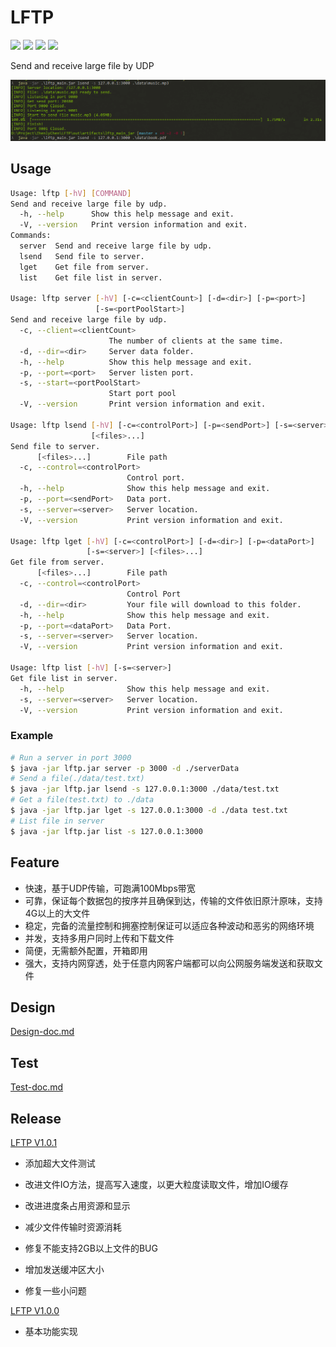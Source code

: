 #  LFTP

![](https://img.shields.io/badge/build-passing-brightgreen.svg?maxAge=2592000) ![](https://img.shields.io/badge/size-258kB-brightyellow.svg?maxAge=2592000) ![](https://img.shields.io/badge/license-Apache%202-lightgray.svg?maxAge=2592000) ![](https://img.shields.io/badge/release-v1.0.1-blue.svg?maxAge=2592000)

Send and receive large file by UDP

![lftp](./docs/Test-doc/large.gif)

## Usage

```bash
Usage: lftp [-hV] [COMMAND]
Send and receive large file by udp.
  -h, --help      Show this help message and exit.
  -V, --version   Print version information and exit.
Commands:
  server  Send and receive large file by udp.
  lsend   Send file to server.
  lget    Get file from server.
  list    Get file list in server.

Usage: lftp server [-hV] [-c=<clientCount>] [-d=<dir>] [-p=<port>]
                   [-s=<portPoolStart>]
Send and receive large file by udp.
  -c, --client=<clientCount>
                      The number of clients at the same time.
  -d, --dir=<dir>     Server data folder.
  -h, --help          Show this help message and exit.
  -p, --port=<port>   Server listen port.
  -s, --start=<portPoolStart>
                      Start port pool
  -V, --version       Print version information and exit.

Usage: lftp lsend [-hV] [-c=<controlPort>] [-p=<sendPort>] [-s=<server>]
                  [<files>...]
Send file to server.
      [<files>...]        File path
  -c, --control=<controlPort>
                          Control port.
  -h, --help              Show this help message and exit.
  -p, --port=<sendPort>   Data port.
  -s, --server=<server>   Server location.
  -V, --version           Print version information and exit.

Usage: lftp lget [-hV] [-c=<controlPort>] [-d=<dir>] [-p=<dataPort>]
                 [-s=<server>] [<files>...]
Get file from server.
      [<files>...]        File path
  -c, --control=<controlPort>
                          Control Port
  -d, --dir=<dir>         Your file will download to this folder.
  -h, --help              Show this help message and exit.
  -p, --port=<dataPort>   Data Port.
  -s, --server=<server>   Server location.
  -V, --version           Print version information and exit.

Usage: lftp list [-hV] [-s=<server>]
Get file list in server.
  -h, --help              Show this help message and exit.
  -s, --server=<server>   Server location.
  -V, --version           Print version information and exit.
```

### Example

```bash
# Run a server in port 3000
$ java -jar lftp.jar server -p 3000 -d ./serverData
# Send a file(./data/test.txt)
$ java -jar lftp.jar lsend -s 127.0.0.1:3000 ./data/test.txt
# Get a file(test.txt) to ./data
$ java -jar lftp.jar lget -s 127.0.0.1:3000 -d ./data test.txt
# List file in server
$ java -jar lftp.jar list -s 127.0.0.1:3000
```

## Feature

- 快速，基于UDP传输，可跑满100Mbps带宽
- 可靠，保证每个数据包的按序并且确保到达，传输的文件依旧原汁原味，支持4G以上的大文件
- 稳定，完备的流量控制和拥塞控制保证可以适应各种波动和恶劣的网络环境
- 并发，支持多用户同时上传和下载文件
- 简便，无需额外配置，开箱即用
- 强大，支持内网穿透，处于任意内网客户端都可以向公网服务端发送和获取文件

## Design

[Design-doc.md](./docs/Design-doc.md)

## Test

[Test-doc.md](./docs/Test-doc.md)

## Release

[LFTP V1.0.1](https://github.com/ZhenlyChen/LFTP/releases/tag/1.0.1)

- 添加超大文件测试

- 改进文件IO方法，提高写入速度，以更大粒度读取文件，增加IO缓存

- 改进进度条占用资源和显示

- 减少文件传输时资源消耗

- 修复不能支持2GB以上文件的BUG

- 增加发送缓冲区大小

- 修复一些小问题

[LFTP V1.0.0](https://github.com/ZhenlyChen/LFTP/releases/tag/1.0.0)

- 基本功能实现
